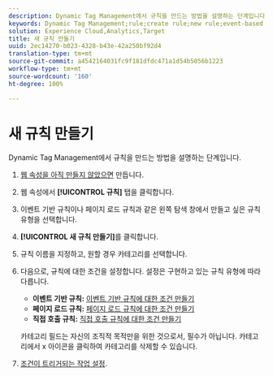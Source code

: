 ```yaml
---
description: Dynamic Tag Management에서 규칙을 만드는 방법을 설명하는 단계입니다.
keywords: Dynamic Tag Management;rule;create rule;new rule;event-based rule;page load rule;direct call rule
solution: Experience Cloud,Analytics,Target
title: 새 규칙 만들기
uuid: 2ec14270-b023-4328-b43e-42a250bf92d4
translation-type: tm+mt
source-git-commit: a4542164031fc9f181dfdc471a1d54b5056b1223
workflow-type: tm+mt
source-wordcount: '160'
ht-degree: 100%

---
```



# 새 규칙 만들기

Dynamic Tag Management에서 규칙을 만드는 방법을 설명하는 단계입니다.

1. [웹 속성을 아직 만들지 않았으면](/help/implement/other/dtm/t-create-web-property.md) 만듭니다.
1. 웹 속성에서 **[!UICONTROL 규칙]** 탭을 클릭합니다.
1. 이벤트 기반 규칙이나 페이지 로드 규칙과 같은 왼쪽 탐색 창에서 만들고 싶은 규칙 유형을 선택합니다. 
1. **[!UICONTROL 새 규칙 만들기]**&#x200B;를 클릭합니다.
1. 규칙 이름을 지정하고, 원할 경우 카테고리를 선택합니다.
1. 다음으로, 규칙에 대한 조건을 설정합니다. 설정은 구현하고 있는 규칙 유형에 따라 다릅니다.

   * **이벤트 기반 규칙:** [이벤트 기반 규칙에 대한 조건 만들기](/help/implement/other/dtm/c-rules/t-rules-event-conditions.md)
   * **페이지 로드 규칙:** [페이지 로드 규칙에 대한 조건 만들기](/help/implement/other/dtm/c-rules/t-rules-page-conditions.md)
   * **직접 호출 규칙:** [직접 호출 규칙에 대한 조건 만들기](/help/implement/other/dtm/c-rules/t-rules-direct-conditions.md)

   카테고리 필드는 자신의 조직적 목적만을 위한 것으로서, 필수가 아닙니다. 카테고리에서 x 아이콘을 클릭하여 카테고리를 삭제할 수 있습니다.
1. [조건이 트리거되는 작업 설정](/help/implement/other/dtm/c-rules/t-rules-actions.md).
